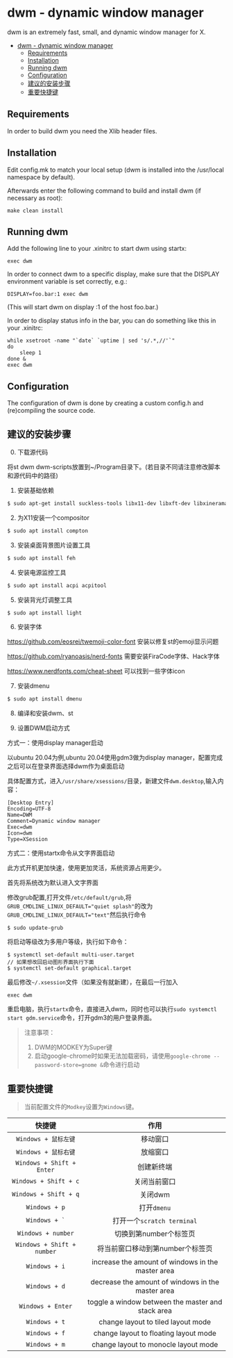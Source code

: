 # dwm - dynamic window manager

dwm is an extremely fast, small, and dynamic window manager for X.

- [dwm - dynamic window manager](#dwm---dynamic-window-manager)
  - [Requirements](#requirements)
  - [Installation](#installation)
  - [Running dwm](#running-dwm)
  - [Configuration](#configuration)
  - [建议的安装步骤](#建议的安装步骤)
  - [重要快捷键](#重要快捷键)


## Requirements

In order to build dwm you need the Xlib header files.


## Installation

Edit config.mk to match your local setup (dwm is installed into
the /usr/local namespace by default).

Afterwards enter the following command to build and install dwm (if
necessary as root):

```
make clean install
```

## Running dwm

Add the following line to your .xinitrc to start dwm using startx:

```
exec dwm
```

In order to connect dwm to a specific display, make sure that
the DISPLAY environment variable is set correctly, e.g.:

```
DISPLAY=foo.bar:1 exec dwm
```

(This will start dwm on display :1 of the host foo.bar.)

In order to display status info in the bar, you can do something
like this in your .xinitrc:

```
while xsetroot -name "`date` `uptime | sed 's/.*,//'`"
do
	sleep 1
done &
exec dwm
```

## Configuration

The configuration of dwm is done by creating a custom config.h
and (re)compiling the source code.



## 建议的安装步骤

0. 下载源代码

将st dwm dwm-scripts放置到~/Program目录下。(若目录不同请注意修改脚本和源代码中的路径)

1. 安装基础依赖

```bash
$ sudo apt-get install suckless-tools libx11-dev libxft-dev libxinerama-dev gcc make
```

2. 为X11安装一个compositor

```bash
$ sudo apt install compton
```

3. 安装桌面背景图片设置工具

```bash
$ sudo apt install feh
```

4. 安装电源监控工具

```bash
$ sudo apt install acpi acpitool
```

5. 安装背光灯调整工具

```bash
$ sudo apt install light
```

6. 安装字体

https://github.com/eosrei/twemoji-color-font 安装以修复st的emoji显示问题

https://github.com/ryanoasis/nerd-fonts 需要安装FiraCode字体、Hack字体

https://www.nerdfonts.com/cheat-sheet 可以找到一些字体icon

7. 安装dmenu

```bash
$ sudo apt install dmenu
```

8. 编译和安装dwm、st

9. 设置DWM启动方式

方式一：使用display manager启动

以ubuntu 20.04为例,ubuntu 20.04使用gdm3做为display manager，配置完成之后可以在登录界面选择dwm作为桌面启动

具体配置方式，进入`/usr/share/xsessions/`目录，新建文件`dwm.desktop`,输入内容：

```
[Desktop Entry]
Encoding=UTF-8
Name=DWM
Comment=Dynamic window manager
Exec=dwm
Icon=dwm
Type=XSession
```

方式二：使用startx命令从文字界面启动

此方式开机更加快速，使用更加灵活，系统资源占用更少。

首先将系统改为默认进入文字界面

修改grub配置,打开文件`/etc/default/grub`,将`GRUB_CMDLINE_LINUX_DEFAULT="quiet splash"`的改为`GRUB_CMDLINE_LINUX_DEFAULT="text"`然后执行命令

```
$ sudo update-grub
```

将启动等级改为多用户等级，执行如下命令：


```
$ systemctl set-default multi-user.target 
// 如果想改回启动图形界面执行下面
$ systemctl set-default graphical.target
```

最后修改`~/.xsession`文件（如果没有就新建），在最后一行加入

```
exec dwm
```

重启电脑，执行`startx`命令，直接进入dwm，同时也可以执行`sudo systemctl start gdm.service`命令，打开gdm3的用户登录界面。


> 注意事项：
>
> 1. DWM的MODKEY为Super键
> 2. 启动google-chrome时如果无法加载密码，请使用`google-chrome --password-store=gnome &`命令进行启动

## 重要快捷键

> 当前配置文件的`Modkey`设置为`Windows`键。

|快捷键|作用|
|:---:|:---:|
| `Windows + 鼠标左键` | 移动窗口 |
| `Windows + 鼠标右键` | 放缩窗口 |
| `Windows + Shift + Enter` | 创建新终端 |
| `Windows + Shift + c` | 关闭当前窗口 |
| `Windows + Shift + q` | 关闭dwm |
| `Windows + p` | 打开`dmenu` |
| `` Windows + ` `` | 打开一个`scratch terminal` |
| `Windows + number` | 切换到第number个标签页 |
| `Windows + Shift + number` | 将当前窗口移动到第number个标签页 |
| `Windows + i` | increase the amount of windows in the master area |
| `Windows + d` | decrease the amount of windows in the master area |
| `Windows + Enter` | toggle a window between the master and stack area |
| `Windows + t` | change layout to tiled layout mode |
| `Windows + f` | change layout to floating layout mode |
| `Windows + m` | change layout to monocle layout mode |






